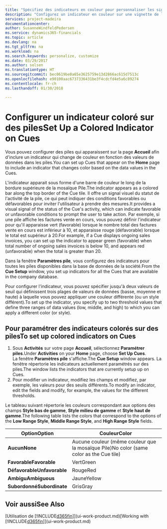 ```yaml
---
title: "Spécifiez des indicateurs en couleur pour personnaliser les signaux visuels à propos de l'activité d'une pile | Microsoft Docs"
description: "Configurez un indicateur en couleur sur une vignette de la pile pour fournir un signal visuel personnalisé de l'activité de la pile."
services: project-madeira
documentationcenter: 
author: SusanneWindfeldPedersen
ms.service: dynamics365-financials
ms.topic: article
ms.devlang: na
ms.tgt_pltfrm: na
ms.workload: na
ms.search.keywords: personalize, customize
ms.date: 03/29/2017
ms.author: solsen
ms.translationtype: HT
ms.sourcegitcommit: bec0619be0a65e3625759e13d2866ac615d7513c
ms.openlocfilehash: e90100aac6737336431be3f4cdcfd4e5a6c89274
ms.contentlocale: fr-ch
ms.lasthandoff: 01/30/2018

---
```

# <a name="set-up-a-colored-indicator-on-cues"></a><span data-ttu-id="3af5f-103">Configurer un indicateur coloré sur des piles</span><span class="sxs-lookup"><span data-stu-id="3af5f-103">Set Up a Colored Indicator on Cues</span></span>
<span data-ttu-id="3af5f-104">Vous pouvez configurer des piles qui apparaissent sur la page **Accueil** afin d'inclure un indicateur qui change de couleur en fonction des valeurs de données dans les piles.</span><span class="sxs-lookup"><span data-stu-id="3af5f-104">You can set up Cues that appear on the **Home** page to include an indicator that changes color based on the data values in the Cues.</span></span>

<span data-ttu-id="3af5f-105">L'indicateur apparait sous forme d'une barre de couleur le long de la bordure supérieure de la mosaïque Pile.</span><span class="sxs-lookup"><span data-stu-id="3af5f-105">The indicator appears as a colored bar along the top border of the Cue tile.</span></span> <span data-ttu-id="3af5f-106">Il offre un signal visuel du statut de l'activité de la pile, ce qui peut indiquer des conditions favorables ou défavorables pour inviter l'utilisateur à prendre des mesures.</span><span class="sxs-lookup"><span data-stu-id="3af5f-106">It provides a visual signal of the status of the Cue's activity, which can indicate favorable or unfavorable conditions to prompt the user to take action.</span></span> <span data-ttu-id="3af5f-107">Par exemple, si une pile affiche les factures vente en cours, vous pouvez définir l'indicateur pour qu'il apparaisse vert (favorable) lorsque le nombre total des factures vente en cours est inférieur à 10, et apparaisse rouge (défavorable) lorsque le total est supérieur à 20.</span><span class="sxs-lookup"><span data-stu-id="3af5f-107">For example, if a Cue displays ongoing sales invoices, you can set up the indicator to appear green (favorable) when total number of ongoing sales invoices is below 10, and appears red (unfavorable) when the total is greater than 20.</span></span>

<span data-ttu-id="3af5f-108">Dans la fenêtre **Paramètres pile**, vous configurez des indicateurs pour toutes les piles disponibles dans la base de données de la société.</span><span class="sxs-lookup"><span data-stu-id="3af5f-108">From the **Cue Setup** window, you set up indicators for all the Cues that are available in the company database.</span></span>

<span data-ttu-id="3af5f-109">Pour configurer l'indicateur, vous pouvez spécifier jusqu'à deux valeurs de seuil qui définissent trois plages de valeurs de données (basse, moyenne et haute) à laquelle vous pouvez appliquer une couleur différente (ou un style différent).</span><span class="sxs-lookup"><span data-stu-id="3af5f-109">To set up the indicator, you specify up to two threshold values that define three ranges of data values (low, middle, and high) to which you can apply a different color (or style).</span></span>

## <a name="to-set-up-colored-indicators-on-cues"></a><span data-ttu-id="3af5f-110">Pour paramétrer des indicateurs colorés sur des piles</span><span class="sxs-lookup"><span data-stu-id="3af5f-110">To set up colored indicators on Cues</span></span>
1. <span data-ttu-id="3af5f-111">Sous **Activités** sur votre page **Accueil**, sélectionnez **Paramétrer piles**.</span><span class="sxs-lookup"><span data-stu-id="3af5f-111">Under **Activities** on your **Home** page, choose **Set Up Cues**.</span></span>  
   <span data-ttu-id="3af5f-112">La fenêtre **Paramètres pile** s'affiche.</span><span class="sxs-lookup"><span data-stu-id="3af5f-112">The **Cue Setup** window appears.</span></span> <span data-ttu-id="3af5f-113">La fenêtre répertorie les indicateurs actuellement paramétrés sur des piles.</span><span class="sxs-lookup"><span data-stu-id="3af5f-113">The window lists the indicators that are currently setup up on Cues.</span></span>
2. <span data-ttu-id="3af5f-114">Pour modifier un indicateur, modifiez les champs et modifiez, par exemple, les valeurs pour des seuils différents.</span><span class="sxs-lookup"><span data-stu-id="3af5f-114">To modify an indicator, edit the fields and modify, for example, the values for the different thresholds.</span></span>  

<span data-ttu-id="3af5f-115">Le tableau suivant répertorie les couleurs correspondant aux options des champs **Style bas de gamme**, **Style milieu de gamme** et **Style haut de gamme**.</span><span class="sxs-lookup"><span data-stu-id="3af5f-115">The following table lists the colors that correspond to the options of the **Low Range Style**, **Middle Range Style**, and **High Range Style** fields.</span></span>

| <span data-ttu-id="3af5f-116">Option</span><span class="sxs-lookup"><span data-stu-id="3af5f-116">Option</span></span> | <span data-ttu-id="3af5f-117">Couleur</span><span class="sxs-lookup"><span data-stu-id="3af5f-117">Color</span></span> |
| --- | --- |
| <span data-ttu-id="3af5f-118">**Aucun**</span><span class="sxs-lookup"><span data-stu-id="3af5f-118">**None**</span></span> |<span data-ttu-id="3af5f-119">Aucune couleur (même couleur que la mosaïque Pile)</span><span class="sxs-lookup"><span data-stu-id="3af5f-119">No color (same color as the Cue tile)</span></span>|
| <span data-ttu-id="3af5f-120">**Favorable**</span><span class="sxs-lookup"><span data-stu-id="3af5f-120">**Favorable**</span></span> |<span data-ttu-id="3af5f-121">Vert</span><span class="sxs-lookup"><span data-stu-id="3af5f-121">Green</span></span> |
| <span data-ttu-id="3af5f-122">**Défavorable**</span><span class="sxs-lookup"><span data-stu-id="3af5f-122">**Unfavorable**</span></span> |<span data-ttu-id="3af5f-123">Rouge</span><span class="sxs-lookup"><span data-stu-id="3af5f-123">Red</span></span> |
| <span data-ttu-id="3af5f-124">**Ambigu**</span><span class="sxs-lookup"><span data-stu-id="3af5f-124">**Ambiguous**</span></span> |<span data-ttu-id="3af5f-125">Jaune</span><span class="sxs-lookup"><span data-stu-id="3af5f-125">Yellow</span></span> |
| <span data-ttu-id="3af5f-126">**Subordonné**</span><span class="sxs-lookup"><span data-stu-id="3af5f-126">**Subordinate**</span></span> |<span data-ttu-id="3af5f-127">Gris</span><span class="sxs-lookup"><span data-stu-id="3af5f-127">Gray</span></span> |

## <a name="see-also"></a><span data-ttu-id="3af5f-128">Voir aussi</span><span class="sxs-lookup"><span data-stu-id="3af5f-128">See Also</span></span>
<span data-ttu-id="3af5f-129">[Utilisation de [!INCLUDE[d365fin](includes/d365fin_md.md)]](ui-work-product.md)</span><span class="sxs-lookup"><span data-stu-id="3af5f-129">[Working with [!INCLUDE[d365fin](includes/d365fin_md.md)]](ui-work-product.md)</span></span>


